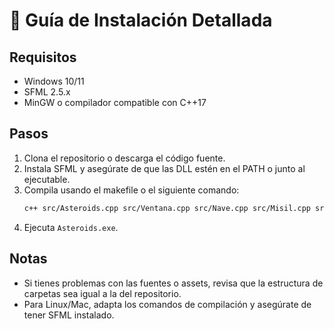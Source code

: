 # 🔧 Guía de Instalación Detallada

## Requisitos
- Windows 10/11
- SFML 2.5.x
- MinGW o compilador compatible con C++17

## Pasos
1. Clona el repositorio o descarga el código fuente.
2. Instala SFML y asegúrate de que las DLL estén en el PATH o junto al ejecutable.
3. Compila usando el makefile o el siguiente comando:
   ```sh
   c++ src/Asteroids.cpp src/Ventana.cpp src/Nave.cpp src/Misil.cpp src/Margen.cpp src/Punto.cpp src/Puntaje.cpp src/Vida.cpp src/Asteroide.cpp src/Oportunidad.cpp src/VidaExtra.cpp src/EscudoItem.cpp src/TablaDePuntaje.cpp src/DobleDisparoItem.cpp src/Explosion.cpp -o Asteroids -std=c++17 -lsfml-graphics -lsfml-window -lsfml-system -lsfml-audio
   ```
4. Ejecuta `Asteroids.exe`.

## Notas
- Si tienes problemas con las fuentes o assets, revisa que la estructura de carpetas sea igual a la del repositorio.
- Para Linux/Mac, adapta los comandos de compilación y asegúrate de tener SFML instalado.
